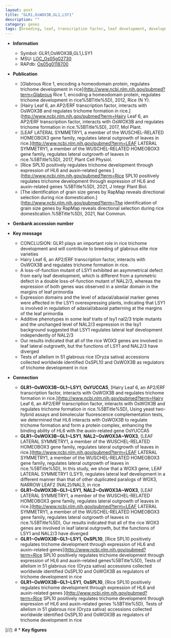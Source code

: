 ```yaml
---
layout: post
title: "GLR1,OsWOX3B,GL1,LSY1"
description: ""
category: genes
tags: [breeding, leaf, transcription factor, leaf development, development]
---
```


* **Information**  
    + Symbol: GLR1,OsWOX3B,GL1,LSY1  
    + MSU: [LOC_Os05g02730](http://rice.uga.edu/cgi-bin/ORF_infopage.cgi?orf=LOC_Os05g02730)  
    + RAPdb: [Os05g0118700](http://rapdb.dna.affrc.go.jp/viewer/gbrowse_details/irgsp1?name=Os05g0118700)  

* **Publication**  
    + [Glabrous Rice 1, encoding a homeodomain protein, regulates trichome development in rice](http://www.ncbi.nlm.nih.gov/pubmed?term=Glabrous Rice 1, encoding a homeodomain protein, regulates trichome development in rice%5BTitle%5D), 2012, Rice (N Y).
    + [Hairy Leaf 6, an AP2/ERF transcription factor, interacts with OsWOX3B and regulates trichome formation in rice.](http://www.ncbi.nlm.nih.gov/pubmed?term=Hairy Leaf 6, an AP2/ERF transcription factor, interacts with OsWOX3B and regulates trichome formation in rice.%5BTitle%5D), 2017, Mol Plant.
    + [LEAF LATERAL SYMMETRY1, a member of the WUSCHEL-RELATED HOMEOBOX3 gene family, regulates lateral outgrowth of leaves in rice.](http://www.ncbi.nlm.nih.gov/pubmed?term=LEAF LATERAL SYMMETRY1, a member of the WUSCHEL-RELATED HOMEOBOX3 gene family, regulates lateral outgrowth of leaves in rice.%5BTitle%5D), 2017, Plant Cell Physiol.
    + [Rice SPL10 positively regulates trichome development through expression of HL6 and auxin-related genes ](http://www.ncbi.nlm.nih.gov/pubmed?term=Rice SPL10 positively regulates trichome development through expression of HL6 and auxin-related genes %5BTitle%5D), 2021, J Integr Plant Biol.
    + [The identification of grain size genes by RapMap reveals directional selection during rice domestication.](http://www.ncbi.nlm.nih.gov/pubmed?term=The identification of grain size genes by RapMap reveals directional selection during rice domestication.%5BTitle%5D), 2021, Nat Commun.

* **Genbank accession number**  

* **Key message**  
    + CONCLUSION: GLR1 plays an important role in rice trichome development and will contribute to breeding of glabrous elite rice varieties
    + Hairy Leaf 6, an AP2/ERF transcription factor, interacts with OsWOX3B and regulates trichome formation in rice.
    + A loss-of-function mutant of LSY1 exhibited an asymmetrical defect from early leaf development, which is different from a symmetric defect in a double loss-of-function mutant of NAL2/3, whereas the expression of both genes was observed in a similar domain in the margins of leaf primordia
    + Expression domains and the level of adaxial/abaxial marker genes were affected in the LSY1 overexpressing plants, indicating that LSY1 is involved in regulation of adaxial/abaxial patterning at the margins of the leaf primordia
    + Additive phenotypes in some leaf traits of lsy1 nal2/3 triple mutants and the unchanged level of NAL2/3 expression in the lsy1 background suggested that LSY1 regulates lateral leaf development independently of NAL2/3
    + Our results indicated that all of the rice WOX3 genes are involved in leaf lateral outgrowth, but the functions of LSY1 and NAL2/3 have diverged
    + Tests of allelism in 51 glabrous rice (Oryza sativa) accessions collected worldwide identified OsSPL10 and OsWOX3B as regulators of trichome development in rice

* **Connection**  
    + __GLR1~OsWOX3B~GL1~LSY1__, __OsYUCCA5__, [Hairy Leaf 6, an AP2/ERF transcription factor, interacts with OsWOX3B and regulates trichome formation in rice.](http://www.ncbi.nlm.nih.gov/pubmed?term=Hairy Leaf 6, an AP2/ERF transcription factor, interacts with OsWOX3B and regulates trichome formation in rice.%5BTitle%5D),  Using yeast two-hybrid assays and bimolecular fluorescence complementation tests, we determined that HL6 interacts with OsWOX3B to regulate trichome formation and form a protein complex, enhancing the binding ability of HL6 with the auxin-related gene OsYUCCA5
    + __GLR1~OsWOX3B~GL1~LSY1__, __NAL2~OsWOX3A~WOX3__, [LEAF LATERAL SYMMETRY1, a member of the WUSCHEL-RELATED HOMEOBOX3 gene family, regulates lateral outgrowth of leaves in rice.](http://www.ncbi.nlm.nih.gov/pubmed?term=LEAF LATERAL SYMMETRY1, a member of the WUSCHEL-RELATED HOMEOBOX3 gene family, regulates lateral outgrowth of leaves in rice.%5BTitle%5D),  In this study, we show that a WOX3 gene, LEAF LATERAL SYMMETRY1 (LSY1), regulates lateral leaf development in a different manner than that of other duplicated paralogs of WOX3, NARROW LEAF2 (NAL2)/NAL3, in rice
    + __GLR1~OsWOX3B~GL1~LSY1__, __NAL2~OsWOX3A~WOX3__, [LEAF LATERAL SYMMETRY1, a member of the WUSCHEL-RELATED HOMEOBOX3 gene family, regulates lateral outgrowth of leaves in rice.](http://www.ncbi.nlm.nih.gov/pubmed?term=LEAF LATERAL SYMMETRY1, a member of the WUSCHEL-RELATED HOMEOBOX3 gene family, regulates lateral outgrowth of leaves in rice.%5BTitle%5D),  Our results indicated that all of the rice WOX3 genes are involved in leaf lateral outgrowth, but the functions of LSY1 and NAL2/3 have diverged
    + __GLR1~OsWOX3B~GL1~LSY1__, __OsSPL10__, [Rice SPL10 positively regulates trichome development through expression of HL6 and auxin-related genes](http://www.ncbi.nlm.nih.gov/pubmed?term=Rice SPL10 positively regulates trichome development through expression of HL6 and auxin-related genes%5BTitle%5D),  Tests of allelism in 51 glabrous rice (Oryza sativa) accessions collected worldwide identified OsSPL10 and OsWOX3B as regulators of trichome development in rice
    + __GLR1~OsWOX3B~GL1~LSY1__, __OsSPL10__, [Rice SPL10 positively regulates trichome development through expression of HL6 and auxin-related genes ](http://www.ncbi.nlm.nih.gov/pubmed?term=Rice SPL10 positively regulates trichome development through expression of HL6 and auxin-related genes %5BTitle%5D),  Tests of allelism in 51 glabrous rice (Oryza sativa) accessions collected worldwide identified OsSPL10 and OsWOX3B as regulators of trichome development in rice

[//]: # * **Key figures**  


